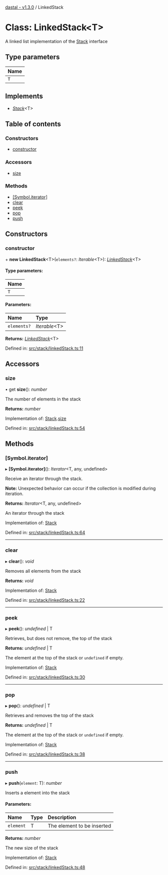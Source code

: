 [dastal - v1.3.0](../README.md) / LinkedStack

# Class: LinkedStack<T\>

A linked list implementation of the [Stack](../interfaces/stack.md) interface

## Type parameters

| Name |
| :------ |
| `T` |

## Implements

* [*Stack*](../interfaces/stack.md)<T\>

## Table of contents

### Constructors

- [constructor](linkedstack.md#constructor)

### Accessors

- [size](linkedstack.md#size)

### Methods

- [[Symbol.iterator]](linkedstack.md#[symbol.iterator])
- [clear](linkedstack.md#clear)
- [peek](linkedstack.md#peek)
- [pop](linkedstack.md#pop)
- [push](linkedstack.md#push)

## Constructors

### constructor

\+ **new LinkedStack**<T\>(`elements?`: *Iterable*<T\>): [*LinkedStack*](linkedstack.md)<T\>

#### Type parameters:

| Name |
| :------ |
| `T` |

#### Parameters:

| Name | Type |
| :------ | :------ |
| `elements?` | *Iterable*<T\> |

**Returns:** [*LinkedStack*](linkedstack.md)<T\>

Defined in: [src/stack/linkedStack.ts:11](https://github.com/havelessbemore/dastal/blob/cb5e8f6/src/stack/linkedStack.ts#L11)

## Accessors

### size

• get **size**(): *number*

The number of elements in the stack

**Returns:** *number*

Implementation of: [Stack](../interfaces/stack.md).[size](../interfaces/stack.md#size)

Defined in: [src/stack/linkedStack.ts:54](https://github.com/havelessbemore/dastal/blob/cb5e8f6/src/stack/linkedStack.ts#L54)

## Methods

### [Symbol.iterator]

▸ **[Symbol.iterator]**(): *Iterator*<T, any, undefined\>

Receive an iterator through the stack.

**Note:** Unexpected behavior can occur if the collection is modified during iteration.

**Returns:** *Iterator*<T, any, undefined\>

An iterator through the stack

Implementation of: [Stack](../interfaces/stack.md)

Defined in: [src/stack/linkedStack.ts:64](https://github.com/havelessbemore/dastal/blob/cb5e8f6/src/stack/linkedStack.ts#L64)

___

### clear

▸ **clear**(): *void*

Removes all elements from the stack

**Returns:** *void*

Implementation of: [Stack](../interfaces/stack.md)

Defined in: [src/stack/linkedStack.ts:22](https://github.com/havelessbemore/dastal/blob/cb5e8f6/src/stack/linkedStack.ts#L22)

___

### peek

▸ **peek**(): *undefined* \| T

Retrieves, but does not remove, the top of the stack

**Returns:** *undefined* \| T

The element at the top of the stack or `undefined` if empty.

Implementation of: [Stack](../interfaces/stack.md)

Defined in: [src/stack/linkedStack.ts:30](https://github.com/havelessbemore/dastal/blob/cb5e8f6/src/stack/linkedStack.ts#L30)

___

### pop

▸ **pop**(): *undefined* \| T

Retrieves and removes the top of the stack

**Returns:** *undefined* \| T

The element at the top of the stack or `undefined` if empty.

Implementation of: [Stack](../interfaces/stack.md)

Defined in: [src/stack/linkedStack.ts:38](https://github.com/havelessbemore/dastal/blob/cb5e8f6/src/stack/linkedStack.ts#L38)

___

### push

▸ **push**(`element`: T): *number*

Inserts a element into the stack

#### Parameters:

| Name | Type | Description |
| :------ | :------ | :------ |
| `element` | T | The element to be inserted |

**Returns:** *number*

The new size of the stack

Implementation of: [Stack](../interfaces/stack.md)

Defined in: [src/stack/linkedStack.ts:48](https://github.com/havelessbemore/dastal/blob/cb5e8f6/src/stack/linkedStack.ts#L48)
